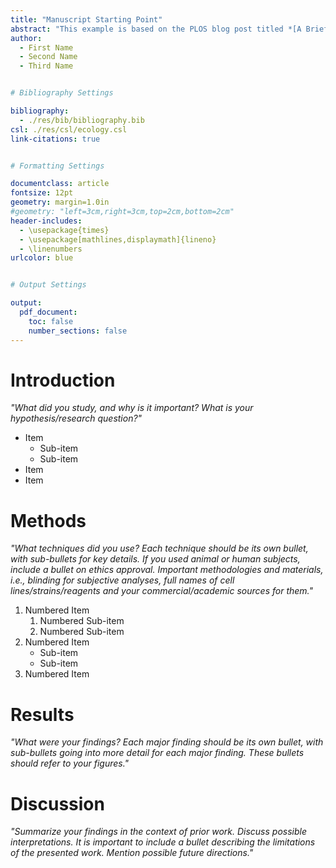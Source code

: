 ```yaml
---
title: "Manuscript Starting Point"
abstract: "This example is based on the PLOS blog post titled *[A Brief Guide To Writing Your First Scientific Manuscript](https://blogs.plos.org/scicomm/2018/03/07/a-brief-guide-to-writing-your-first-scientific-manuscript/)*. Basic sections are setup with a brief description/questions, and your goal is to create an outline for each one as a starting point for your own manuscript. This is just part of the process described in the article, so check it out for the rest."
author:
  - First Name
  - Second Name
  - Third Name


# Bibliography Settings

bibliography:
  - ./res/bib/bibliography.bib
csl: ./res/csl/ecology.csl
link-citations: true


# Formatting Settings

documentclass: article
fontsize: 12pt
geometry: margin=1.0in
#geometry: "left=3cm,right=3cm,top=2cm,bottom=2cm"
header-includes:
  - \usepackage{times}
  - \usepackage[mathlines,displaymath]{lineno}
  - \linenumbers
urlcolor: blue


# Output Settings

output:
  pdf_document:
    toc: false
    number_sections: false
---
```



# Introduction

*"What did you study, and why is it important? What is your hypothesis/research question?"*

- Item
    - Sub-item
    - Sub-item
- Item
- Item


# Methods

*"What techniques did you use? Each technique should be its own bullet, with sub-bullets for key details. If you used animal or human subjects, include a bullet on ethics approval. Important methodologies and materials, i.e., blinding for subjective analyses, full names of cell lines/strains/reagents and your commercial/academic sources for them."*

1. Numbered Item
    1. Numbered Sub-item
    1. Numbered Sub-item
1. Numbered Item
    - Sub-item
    - Sub-item
1. Numbered Item


# Results

*"What were your findings? Each major finding should be its own bullet, with sub-bullets going into more detail for each major finding. These bullets should refer to your figures."*

# Discussion

*"Summarize your findings in the context of prior work. Discuss possible interpretations. It is important to include a bullet describing the limitations of the presented work. Mention possible future directions."*
